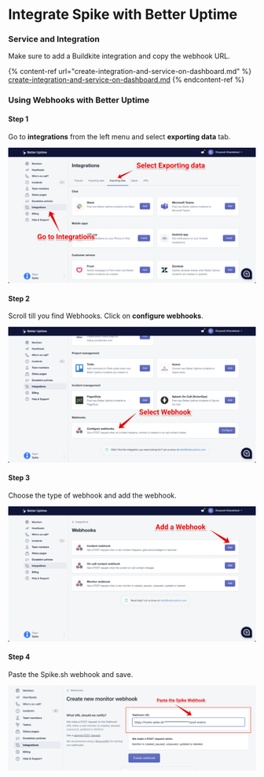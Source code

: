 # Integrate Spike with Better Uptime

### Service and Integration

Make sure to add a Buildkite integration and copy the webhook URL.

{% content-ref url="create-integration-and-service-on-dashboard.md" %}
[create-integration-and-service-on-dashboard.md](create-integration-and-service-on-dashboard.md)
{% endcontent-ref %}



### Using Webhooks with Better Uptime



#### Step 1

Go to **integrations** from the left menu and select **exporting data** tab.

![](<../.gitbook/assets/image (146) (1) (1).png>)



#### Step 2

Scroll till you find Webhooks. Click on **configure webhooks**.

![](<../.gitbook/assets/Group 94 (1).png>)

#### Step 3

Choose the type of webhook and add the webhook.

![](<../.gitbook/assets/image (147) (1).png>)



#### Step 4

Paste the Spike.sh webhook and save.

![](<../.gitbook/assets/Group 96.png>)

